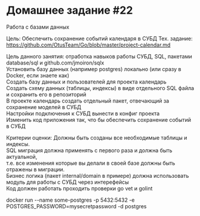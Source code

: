 # Домашнее задание #22

Работа с базами данных

Цель: Обеспечить сохранение событий календаря в СУБД Тех. задание: https://github.com/OtusTeam/Go/blob/master/project-calendar.md   

Цель данного занятия: отработка навыков работы СУБД, SQL, пакетами database/sql и github.com/jmoiron/sqlx  
Установить базу данных (например postgres) локально (или сразу в Docker, если знаете как)  
Создать базу данных и пользователей для проекта календарь  
Создать схему данных (таблицы, индексы) в виде отдельного SQL файла и сохранить его в репозиторий  
В проекте календарь создать отдельный пакет, отвечающий за сохранение моделей в СУБД  
Настройки подключения к СУБД вынести в конфиг проекта  
Изменить код приложения так, что бы обеспечить сохранение событий в СУБД  

Критерии оценки: Должны быть созданы все необходимые таблицы и индексы.  
SQL миграция должна применять с первого раза и должна быть актуальной,  
т.е. все изменения которые вы делали в своей базе должны быть отражены в миграции.  
Бизнес логика (пакет internal/domain в примере) должна использовать модуль для работы с СУБД через интерефейсы  
Код должен работать проходить проверки go vet и golint

docker run --name some-postgres -p 5432:5432 -e POSTGRES_PASSWORD=mysecretpassword -d postgres